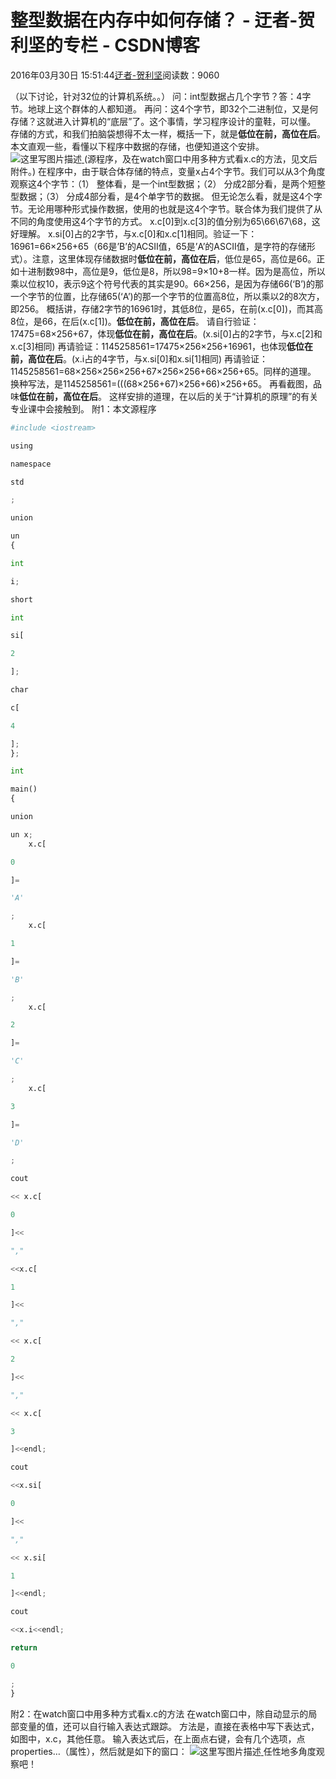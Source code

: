 
# 整型数据在内存中如何存储？ - 迂者-贺利坚的专栏 - CSDN博客

2016年03月30日 15:51:44[迂者-贺利坚](https://me.csdn.net/sxhelijian)阅读数：9060


（以下讨论，针对32位的计算机系统。。）
问：int型数据占几个字节？答：4字节。地球上这个群体的人都知道。
再问：这4个字节，即32个二进制位，又是何存储？这就进入计算机的“底层”了。这个事情，学习程序设计的童鞋，可以懂。
存储的方式，和我们拍脑袋想得不太一样，概括一下，就是**低位在前，高位在后**。
本文直观一些，看懂以下程序中数据的存储，也便知道这个安排。
![这里写图片描述](https://img-blog.csdn.net/20160330145936896)[ ](https://img-blog.csdn.net/20160330145936896)
(源程序，及在watch窗口中用多种方式看x.c的方法，见文后附件。)
[
](https://img-blog.csdn.net/20160330145936896)在程序中，由于联合体存储的特点，变量x占4个字节。我们可以从3个角度观察这4个字节：（1） 整体看，是一个int型数据；（2） 分成2部分看，是两个短整型数据；（3） 分成4部分看，是4个单字节的数据。
但无论怎么看，就是这4个字节。无论用哪种形式操作数据，使用的也就是这4个字节。联合体为我们提供了从不同的角度使用这4个字节的方式。
x.c[0]到x.c[3]的值分别为65\66\67\68，这好理解。
x.si[0]占的2字节，与x.c[0]和x.c[1]相同。验证一下：16961=66×256+65（66是’B’的ACSII值，65是’A’的ASCII值，是字符的存储形式）。注意，这里体现存储数据时**低位在前，高位在后**，低位是65，高位是66。正如十进制数98中，高位是9，低位是8，所以98=9×10+8一样。因为是高位，所以乘以位权10，表示9这个符号代表的其实是90。66×256，是因为存储66(‘B’)的那一个字节的位置，比存储65(‘A’)的那一个字节的位置高8位，所以乘以2的8次方，即256。
概括讲，存储2字节的16961时，其低8位，是65，在前(x.c[0])，而其高8位，是66，在后(x.c[1])。**低位在前，高位在后**。
请自行验证：17475=68×256+67，体现**低位在前，高位在后**。(x.si[0]占的2字节，与x.c[2]和x.c[3]相同)
再请验证：1145258561=17475×256×256+16961，也体现**低位在前，高位在后**。(x.i占的4字节，与x.si[0]和x.si[1]相同)
再请验证：1145258561=68×256×256×256+67×256×256+66×256+65。同样的道理。
换种写法，是1145258561=(((68×256+67)×256+66)×256+65。
再看截图，品味**低位在前，高位在后**。
这样安排的道理，在以后的关于“计算机的原理”的有关专业课中会接触到。
附1：本文源程序
```python
#include <iostream>
```
```python
using
```
```python
namespace
```
```python
std
```
```python
;
```
```python
union
```
```python
un
{
```
```python
int
```
```python
i;
```
```python
short
```
```python
int
```
```python
si[
```
```python
2
```
```python
];
```
```python
char
```
```python
c[
```
```python
4
```
```python
];
};
```
```python
int
```
```python
main()
{
```
```python
union
```
```python
un x;
    x.c[
```
```python
0
```
```python
]=
```
```python
'A'
```
```python
;
    x.c[
```
```python
1
```
```python
]=
```
```python
'B'
```
```python
;
    x.c[
```
```python
2
```
```python
]=
```
```python
'C'
```
```python
;
    x.c[
```
```python
3
```
```python
]=
```
```python
'D'
```
```python
;
```
```python
cout
```
```python
<< x.c[
```
```python
0
```
```python
]<<
```
```python
","
```
```python
<<x.c[
```
```python
1
```
```python
]<<
```
```python
","
```
```python
<< x.c[
```
```python
2
```
```python
]<<
```
```python
","
```
```python
<< x.c[
```
```python
3
```
```python
]<<endl;
```
```python
cout
```
```python
<<x.si[
```
```python
0
```
```python
]<<
```
```python
","
```
```python
<< x.si[
```
```python
1
```
```python
]<<endl;
```
```python
cout
```
```python
<<x.i<<endl;
```
```python
return
```
```python
0
```
```python
;
}
```
附2：在watch窗口中用多种方式看x.c的方法
在watch窗口中，除自动显示的局部变量的值，还可以自行输入表达式跟踪。
方法是，直接在表格中写下表达式，如图中，x.c，其他任意。
输入表达式后，在上面点右键，会有几个选项，点properties…（属性），然后就是如下的窗口：
![这里写图片描述](https://img-blog.csdn.net/20160330154053746)[ ](https://img-blog.csdn.net/20160330154053746)
任性地多角度观察吧！
[            ](https://img-blog.csdn.net/20160330154053746)

